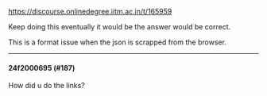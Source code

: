 https://discourse.onlinedegree.iitm.ac.in/t/165959

Keep doing this eventually it would be the answer would be correct.</p>
<p>This is a format issue when the json is scrapped from the browser.</p><hr>

<h4>24f2000695 (#187)</h4>
<p>How did u do the links?